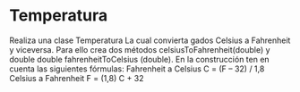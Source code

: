# Temperatura
Realiza una clase Temperatura
La cual convierta gados Celsius a Fahrenheit y viceversa. 
Para ello crea dos métodos celsiusToFahrenheit(double) y double double fahrenheitToCelsius (double). 
En la construcción ten en cuenta las siguientes fórmulas: 
Fahrenheit a Celsius C = (F – 32) / 1,8 Celsius a Fahrenheit F = (1,8) C + 32
